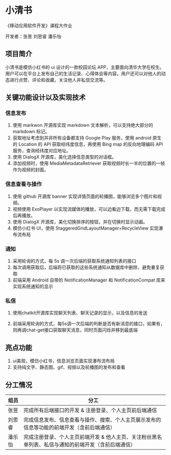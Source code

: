 # 小清书
《移动应用软件开发》课程大作业

开发者：张昱 刘思睿 潘乐怡

## 项目简介

小清书是模仿小红书的 ui 设计的一款校园论坛 APP，主要面向清华大学在校生。用户可以在平台上发布自己的生活记录、心得体会等内容。用户还可以对他人的动态进行点赞、评论和收藏，关注他人并私信交流等。

## 关键功能设计以及实现技术 

### 信息发布

1. 使用 markwon 开源库实现 markdown 文本解析，可以支持绝大部分的 markdown 标记。 
2. 获取地址考虑到并非所有设备都支持 Google Play 服务，使用 android 原生的 Location 的 API 获取经纬度信息，再使用 Bing map 的反向地理编码 API 服务，查询经纬度对应地址。 
3. 使用 DialogX 开源库，美化选择信息类型的对话框。 
4. 添加视频时，使用 MediaMetadataRetriever 获取视频时长一半的位置的一帧作为视频的封面。

### 信息查看与操作 

1. 使用 github 开源库 banner 实现详情页面的轮播图，能够浏览多个图片和视频。 
2. 视频使用 ExoPlayer 以实现流媒体的播放，可以边看边下载，而无需下载完成后再播放。 
3. 使用 DialogX 开源库，美化切换排序的按钮，并在切换时显示动画。 
4. 模仿小红书 UI，使用 StaggeredGridLayoutManager+RecycleView 实现瀑布流布局

### 通知 

1. 采用轮询的方式，每 5s 调一次后端的获取系统通知列表的接口 
2. 每次调用获取后，后端将已获取的这些系统通知从数据库中删除，避免重复获取 
3. 前端采用 Android 自带的 NotificationManager 和 NotificationCompat 库来实现系统通知的显示

### 私信

1. 使用chatkit开源库实现聊天列表、聊天记录的显示，以及信息的发送

2. 前端采用轮询的方式，每5s调一次后端的判断是否有新消息的接口，如果有，则再调chat-get接口获取聊天消息，同时页面闪烁并移到最底端

## 亮点功能

1.  ui美观，模仿小红书，信息浏览页面实现瀑布流布局
2.  支持纯文字、静态图、gif、视频以及轮播图的发布和查看

## 分工情况

| 组员   | 分工                                                         |
| ------ | ------------------------------------------------------------ |
| 张昱   | 完成所有后端接口的开发   & 注册登录、个人主页前后端通信      |
| 刘思睿 | 完成信息发布、信息查看与操作、搜索、个人主页展示发布的信息等功能的前端开发（含前后端通信） |
| 潘乐怡 | 完成注册登录、个人主页前端开发 &   他人主页、关注粉丝黑名单列表、私信与通知的前端开发（含前后端通信） |
